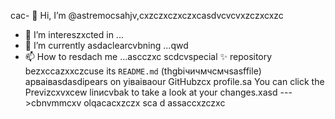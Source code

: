 cac- 👋 Hi, I’m @astremocsahjv,cxzczxczxczxcasdvcvcvxzczxcxzc
- 👀 I’m intereszxcted in ...
- 🌱 I’m currently asdaclearcvbning ...qwd
- 📫 How to resdach me ...ascczxc
scdcvspecial ✨ repository bezxccazxxczcuse its `README.md` (thgbiчичмчсмчsasffile) apваіваsdasdіpears on yіваіваour GitHubzcx profile.sa
You can click the Previzcxvxcew linиcvbаk to take a look at your changes.xasd
--->cbnvmmcxv
olqacacxzczx
sca
d
assaccxzczxc
